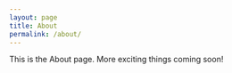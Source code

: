 ```yaml
---
layout: page
title: About
permalink: /about/
---
```


This is the About page. More exciting things coming soon!
